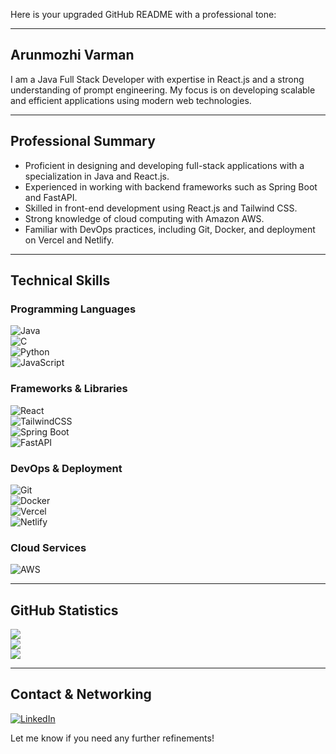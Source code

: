 Here is your upgraded GitHub README with a professional tone:

---

## Arunmozhi Varman

I am a Java Full Stack Developer with expertise in React.js and a strong understanding of prompt engineering. My focus is on developing scalable and efficient applications using modern web technologies.

---

## Professional Summary
- Proficient in designing and developing full-stack applications with a specialization in Java and React.js.  
- Experienced in working with backend frameworks such as Spring Boot and FastAPI.  
- Skilled in front-end development using React.js and Tailwind CSS.  
- Strong knowledge of cloud computing with Amazon AWS.  
- Familiar with DevOps practices, including Git, Docker, and deployment on Vercel and Netlify.  

---

## Technical Skills

### Programming Languages
![Java](https://img.shields.io/badge/java-%23ED8B00.svg?style=for-the-badge&logo=openjdk&logoColor=white)  
![C](https://img.shields.io/badge/c-%2300599C.svg?style=for-the-badge&logo=c&logoColor=white)  
![Python](https://img.shields.io/badge/python-3670A0?style=for-the-badge&logo=python&logoColor=ffdd54)  
![JavaScript](https://img.shields.io/badge/javascript-%23323330.svg?style=for-the-badge&logo=javascript&logoColor=%23F7DF1E)  

### Frameworks & Libraries
![React](https://img.shields.io/badge/react-%2320232a.svg?style=for-the-badge&logo=react&logoColor=%2361DAFB)  
![TailwindCSS](https://img.shields.io/badge/tailwindcss-%2338B2AC.svg?style=for-the-badge&logo=tailwind-css&logoColor=white)  
![Spring Boot](https://img.shields.io/badge/Spring%20Boot-%236DB33F.svg?style=for-the-badge&logo=springboot&logoColor=white)  
![FastAPI](https://img.shields.io/badge/FastAPI-005571?style=for-the-badge&logo=fastapi)  

### DevOps & Deployment
![Git](https://img.shields.io/badge/git-%23F05033.svg?style=for-the-badge&logo=git&logoColor=white)  
![Docker](https://img.shields.io/badge/docker-%230db7ed.svg?style=for-the-badge&logo=docker&logoColor=white)  
![Vercel](https://img.shields.io/badge/vercel-%23000000.svg?style=for-the-badge&logo=vercel&logoColor=white)  
![Netlify](https://img.shields.io/badge/netlify-%23000000.svg?style=for-the-badge&logo=netlify&logoColor=#00C7B7)  

### Cloud Services
![AWS](https://img.shields.io/badge/Amazon%20AWS-%23232F3E.svg?style=for-the-badge&logo=amazon-aws&logoColor=white)  

---

## GitHub Statistics
![](https://github-readme-stats.vercel.app/api?username=AMV0027&theme=monokai&hide_border=true&include_all_commits=false&count_private=false)  
![](https://github-readme-streak-stats.herokuapp.com/?user=AMV0027&theme=monokai&hide_border=true)  
![](https://github-readme-stats.vercel.app/api/top-langs/?username=AMV0027&theme=monokai&hide_border=true&include_all_commits=false&count_private=false&layout=compact)  

---

## Contact & Networking
[![LinkedIn](https://img.shields.io/badge/LinkedIn-%230077B5.svg?logo=linkedin&logoColor=white)](https://linkedin.com/in/arunmozhi-varman-2565b3266/)  

Let me know if you need any further refinements!
